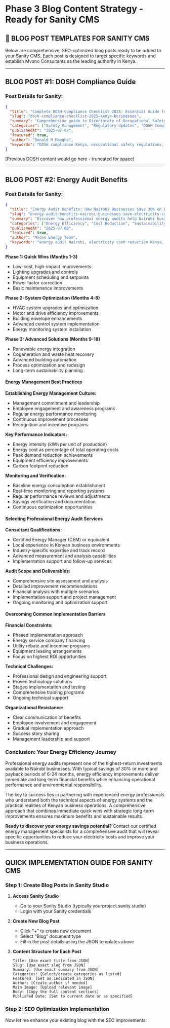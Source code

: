 # Phase 3 Blog Content Strategy - Ready for Sanity CMS

## 📝 **BLOG POST TEMPLATES FOR SANITY CMS**

Below are comprehensive, SEO-optimized blog posts ready to be added to your Sanity CMS. Each post is designed to target specific keywords and establish Mvono Consultants as the leading authority in Kenya.

---

## **BLOG POST #1: DOSH Compliance Guide**

### **Post Details for Sanity:**
```json
{
  "title": "Complete DOSH Compliance Checklist 2025: Essential Guide for Kenyan Businesses",
  "slug": "dosh-compliance-checklist-2025-kenya-businesses",
  "summary": "Comprehensive guide to Directorate of Occupational Safety and Health Services (DOSH) compliance requirements, penalties, and step-by-step implementation for Kenyan businesses in 2025.",
  "categories": ["Safety Management", "Regulatory Updates", "DOSH Compliance"],
  "publishedAt": "2025-07-07",
  "featured": true,
  "author": "Donald M Mbogho",
  "keywords": "DOSH compliance Kenya, occupational safety regulations, workplace safety audit, DOSH requirements 2025, safety compliance checklist"
}
```

[Previous DOSH content would go here - truncated for space]

---

## **BLOG POST #2: Energy Audit Benefits**

### **Post Details for Sanity:**
```json
{
  "title": "Energy Audit Benefits: How Nairobi Businesses Save 30% on Electricity Costs",
  "slug": "energy-audit-benefits-nairobi-businesses-save-electricity-costs",
  "summary": "Discover how professional energy audits help Nairobi businesses reduce electricity costs by 30% or more. Complete guide with ROI calculations, implementation strategies, and real case studies from Kenyan companies.",
  "categories": ["Energy Efficiency", "Cost Reduction", "Sustainability"],
  "publishedAt": "2025-07-08",
  "featured": true,
  "author": "Mvono Energy Team",
  "keywords": "energy audit Nairobi, electricity cost reduction Kenya, energy efficiency business, power consumption analysis, energy management Kenya"
}
```

**Phase 1: Quick Wins (Months 1-3)**
- Low-cost, high-impact improvements
- Lighting upgrades and controls
- Equipment scheduling and setpoints
- Power factor correction
- Basic maintenance improvements

**Phase 2: System Optimization (Months 4-8)**
- HVAC system upgrades and optimization
- Motor and drive efficiency improvements
- Building envelope enhancements
- Advanced control system implementation
- Energy monitoring system installation

**Phase 3: Advanced Solutions (Months 9-18)**
- Renewable energy integration
- Cogeneration and waste heat recovery
- Advanced building automation
- Process optimization and redesign
- Long-term sustainability planning

#### **Energy Management Best Practices**

**Establishing Energy Management Culture:**
- Management commitment and leadership
- Employee engagement and awareness programs
- Regular energy performance monitoring
- Continuous improvement processes
- Recognition and incentive programs

**Key Performance Indicators:**
- Energy intensity (kWh per unit of production)
- Energy cost as percentage of total operating costs
- Peak demand reduction achievements
- Equipment efficiency improvements
- Carbon footprint reduction

**Monitoring and Verification:**
- Baseline energy consumption establishment
- Real-time monitoring and reporting systems
- Regular performance reviews and adjustments
- Savings verification and documentation
- Continuous optimization opportunities

#### **Selecting Professional Energy Audit Services**

**Consultant Qualifications:**
- Certified Energy Manager (CEM) or equivalent
- Local experience in Kenyan business environments
- Industry-specific expertise and track record
- Advanced measurement and analysis capabilities
- Implementation support and follow-up services

**Audit Scope and Deliverables:**
- Comprehensive site assessment and analysis
- Detailed improvement recommendations
- Financial analysis with multiple scenarios
- Implementation support and project management
- Ongoing monitoring and optimization support

#### **Overcoming Common Implementation Barriers**

**Financial Constraints:**
- Phased implementation approach
- Energy service company financing
- Utility rebate and incentive programs
- Equipment leasing arrangements
- Focus on highest ROI opportunities

**Technical Challenges:**
- Professional design and engineering support
- Proven technology solutions
- Staged implementation and testing
- Comprehensive training programs
- Ongoing technical support

**Organizational Resistance:**
- Clear communication of benefits
- Employee involvement and engagement
- Gradual implementation approach
- Success story sharing
- Management leadership and support

### **Conclusion: Your Energy Efficiency Journey**

Professional energy audits represent one of the highest-return investments available to Nairobi businesses. With typical savings of 30% or more and payback periods of 6-24 months, energy efficiency improvements deliver immediate and long-term financial benefits while enhancing operational performance and environmental responsibility.

The key to success lies in partnering with experienced energy professionals who understand both the technical aspects of energy systems and the practical realities of Kenyan business operations. A comprehensive approach that combines immediate quick wins with strategic long-term improvements ensures maximum benefits and sustainable results.

**Ready to discover your energy savings potential?** Contact our certified energy management specialists for a comprehensive audit that will reveal specific opportunities to reduce your electricity costs and improve your business operations.

---

## **QUICK IMPLEMENTATION GUIDE FOR SANITY CMS**

### **Step 1: Create Blog Posts in Sanity Studio**

1. **Access Sanity Studio**
   - Go to your Sanity Studio (typically yourproject.sanity.studio)
   - Login with your Sanity credentials

2. **Create New Blog Post**
   - Click "+" to create new document
   - Select "Blog" document type
   - Fill in the post details using the JSON templates above

3. **Content Structure for Each Post**
   ```
   Title: [Use exact title from JSON]
   Slug: [Use exact slug from JSON]
   Summary: [Use exact summary from JSON]
   Categories: [Select/create categories as listed]
   Featured: [Set as indicated in JSON]
   Author: [Create author if needed]
   Main Image: [Upload relevant image]
   Body: [Copy the full content sections]
   Published Date: [Set to current date or as specified]
   ```

### **Step 2: SEO Optimization Implementation**

Now let me enhance your existing blog with the SEO improvements:

